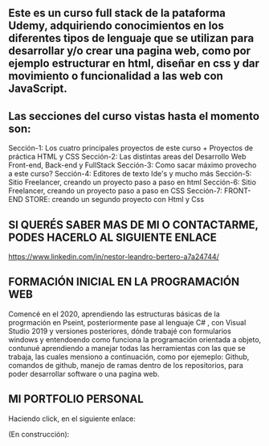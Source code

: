 ## Este es un curso full stack de la pataforma Udemy, adquiriendo conocimientos en los diferentes tipos de lenguaje que se utilizan para desarrollar y/o crear una pagina web, como por ejemplo estructurar en html, diseñar en css y dar movimiento o funcionalidad a las web con JavaScript.

## Las secciones del curso vistas hasta el momento son:

Sección-1: Los cuatro principales proyectos de este curso + Proyectos de práctica HTML y CSS
Sección-2: Las distintas areas del Desarrollo Web Front-end, Back-end y FullStack
Sección-3: Como sacar máximo provecho a este curso?
Sección-4: Editores de texto Ide's y mucho más
Sección-5: Sitio Freelancer, creando un proyecto paso a paso en html
Sección-6: Sitio Freelancer, creando un proyecto paso a paso en CSS
Sección-7: FRONT-END STORE: creando un segundo proyecto con Html y Css

## SI QUERÉS SABER MAS DE MI O CONTACTARME, PODES HACERLO AL SIGUIENTE ENLACE
https://www.linkedin.com/in/nestor-leandro-bertero-a7a24744/



## FORMACIÓN INICIAL EN LA PROGRAMACIÓN WEB
Comencé en el 2020, aprendiendo las estructuras básicas de la progrmación en Pseint, posteriormente pase al lenguaje C# , con Visual Studio 2019 y versiones posteriores, dónde trabajé con formularios windows y entendoendo como funciona la programación orientada a objeto, contunué aprendiendo a manejar todas las herramientas con las que se trabaja, las cuales mensiono a continuación, como por ejemeplo: Github, comandos de github, manejo de ramas dentro de los repositorios, para poder desarrollar software o una pagina web. 


## MI PORTFOLIO PERSONAL
Haciendo click, en el siguiente enlace:

(En construcción):

